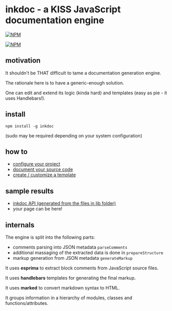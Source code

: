 # inkdoc - a KISS JavaScript documentation engine


[![NPM](https://nodei.co/npm/inkdoc.png?downloads=true&compact=true)](https://nodei.co/npm/inkdoc/)

[![NPM](https://nodei.co/npm-dl/inkdoc.png?months=2)](https://nodei.co/npm/inkdoc/)


## motivation

It shouldn't be THAT difficult to tame a documentation generation engine.

The rationale here is to have a generic-enough solution.

One can edit and extend its logic (kinda hard) and templates (easy as pie - it uses Handlebars!).



## install

`npm install -g inkdoc`

(sudo may be required depending on your system configuration)



## how to

* [configure your project](/JosePedroDias/inkdoc/blob/master/HOW_TO.md#configure_your_project)
* [document your source code](/JosePedroDias/inkdoc/blob/master/HOW_TO.md#document_your_source_code)
* [create / customize a template](/JosePedroDias/inkdoc/blob/master/HOW_TO.md#create_/_customize_a_template)



## sample results

* [inkdoc API (generated from the files in lib folder)](/JosePedroDias/inkdoc/blob/master/API.md)
* your page can be here!



## internals

The engine is split into the following parts:

* comments parsing into JSON metadata `parseComments`
* additional massaging of the extracted data is done in `prepareStructure`
* markup generation from JSON metadata `generateMarkup`

It uses **esprima** to extract block comments from JavaScript source files.

It uses **handlebars** templates for generating the final markup.

It uses **marked** to convert markdown syntax to HTML.

It groups information in a hierarchy of modules, classes and functions/attributes.
